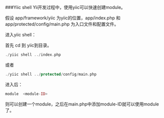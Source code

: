 ###Yiic shell
Yii开发过程中，使用yiic可以快速创建module。

假设 app/framework/yiic 为yiic的位置，app/index.php 和 app/protected/config/main.php 为入口文件和配置文件。

进入yiic shell：

首先 cd 到 yiic到目录。
```php
./yiic shell ../index.php
```
或者
```php
./yiic shell ../protected/config/main.php
```
进入后：
```php
module  <module-ID>
```
则可以创建一个module，之后在main.php中添加module-ID就可以使用module了。